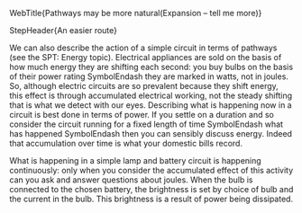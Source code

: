 WebTitle{Pathways may be more natural(Expansion &ndash; tell me more)}

StepHeader{An easier route}

We can also describe the action of a simple circuit in terms of pathways (see the SPT: Energy topic). Electrical appliances are sold on the basis of how much energy they are shifting each second: you buy bulbs on the basis of their power rating SymbolEndash they are marked in watts, not in joules. So, although electric circuits are so prevalent because they shift energy, this effect is through accumulated electrical working, not the steady shifting that is what we detect with our eyes. Describing what is happening now in a circuit is best done in terms of power. If you settle on a duration and so consider the circuit running for a fixed length of time SymbolEndash what has happened SymbolEndash then you can sensibly discuss energy. Indeed that accumulation over time is what your domestic bills record.

What is happening in a simple lamp and battery circuit is happening continuously: only when you consider the accumulated effect of this activity can you ask and answer questions about joules. When the bulb is connected to the chosen battery, the brightness is set by choice of bulb and the current in the bulb. This brightness is a result of power being dissipated.

